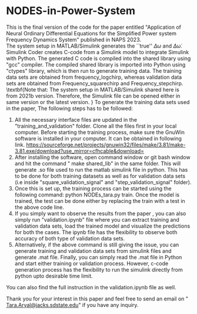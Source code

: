 # NODES-in-Power-System
This is the final version of the code for the paper entitled "Application of Neural Ordinary Differential Equations for the Simplified Power system Frequency Dynamics System" published in NAPS 2023.  
The system setup in MATLAB/Simulink generates the ``true'' $\Delta\omega$ and $\Delta\dot{\omega}$. Simulink Coder creates C-code from a Simulink model to integrate Simulink with Python. The generated C code is compiled into the shared library using "gcc" compiler. The compiled shared library is imported into Python using "ctypes" library, which is then run to generate training data. The training data sets are obtained from frequency_logchirp, whereas validation data sets are obtained from Frequency_squarechirp and Frequency_stepchirp. 
\textbf{Note that: The system setup in MATLAB/Simulink shared here is from 2021b version. Therefore, the Simulink file can be opened either in same version or the latest version. }
To generate the training data sets used in the paper, The following steps has to be followed:
1) All the necessary interface files are updated in the "training_and_validation" folder. Clone all the files first in your local computer. Before starting the training process, make sure the GnuWin software is installed in your computer. It can be obtained in following link. https://sourceforge.net/projects/gnuwin32/files/make/3.81/make-3.81.exe/download?use_mirror=cfhcable&download= 
2) After installing the software, open command window or git bash window and hit the command " make shared_lib" in the same folder. This will generate .so file used to run the matlab simulink file in python. This has to be done for both training datasets as well as for validation data sets (i.e inside "square_validation_signal" and "step_validation_signal" folder).
3) Once this is set up, the training process can be started using the following command: python NODEs_tara.py train. Once the model is trained, the test can be done either by replacing the train with a test in the above code line.
4) If you simply want to observe the results from the paper , you can also simply run "validation.ipynb" file where you can extract training and validation data sets, load the trained model and visualize the predictions for both the cases. The ipynb file has the flexibility to observe both accuracy of both type of validation data sets. 
5) Alternatively, if the above command is still giving the issue, you can generate training and validation data sets from simulink files and generate .mat file. Finally, you can simply read the .mat file in Python and start either training or validation process. However, c-code generation process has the flexibility to run the simulink directly from python upto desirable time limit. 

You can also find the full instruction in the validation.ipynb file as well. 

Thank you for your interest in this paper and feel free to send an email on " Tara.Aryal@jacks.sdstate.edu" if you have any inquiry.
